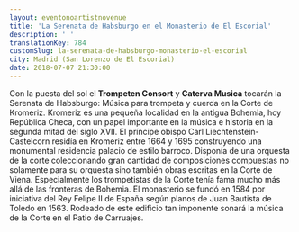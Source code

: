 ```yaml
---
layout: eventonoartistnovenue
title: 'La Serenata de Habsburgo en el Monasterio de El Escorial'
description: ' '
translationKey: 784
customSlug: la-serenata-de-habsburgo-monasterio-el-escorial
city: Madrid (San Lorenzo de El Escorial)
date: 2018-07-07 21:30:00
---
```


Con la puesta del sol el <strong>Trompeten Consort</strong> y <strong>Caterva Musica</strong> tocarán la Serenata de Habsburgo: Música para trompeta y cuerda en la Corte de Kromeriz. Kromeriz es una pequeña localidad en la antigua Bohemia, hoy República Checa, con un papel importante en la música e historia en la segunda mitad del siglo XVII. El príncipe obispo Carl Liechtenstein-Castelcorn residía en Kromeriz entre 1664 y 1695 construyendo una monumental residencia palacio de estilo barroco. Disponía de una orquesta de la corte coleccionando gran cantidad de composiciones compuestas no solamente para su orquesta sino también obras escritas en la Corte de Viena. Especialmente los trompetistas de la Corte tenía fama mucho más allá de las fronteras de Bohemia. El monasterio se fundó en 1584 por iniciativa del Rey Felipe II de España según planos de Juan Bautista de Toledo en 1563. Rodeado de este edificio tan imponente sonará la música de la Corte en el Patio de Carruajes.
